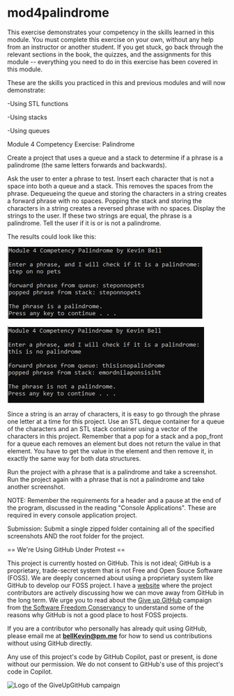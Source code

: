# mod4palindrome

This exercise demonstrates your competency in the skills learned in this module. You must complete this exercise on your own, without any help from an instructor or another student. If you get stuck, go back through the relevant sections in the book, the quizzes, and the assignments for this module -- everything you need to do in this exercise has been covered in this module.

These are the skills you practiced in this and previous modules and will now demonstrate:

-Using STL functions

-Using stacks

-Using queues
 

Module 4 Competency Exercise: Palindrome

Create a project that uses a queue and a stack to determine if a phrase is a palindrome (the same letters forwards and backwards).

Ask the user to enter a phrase to test. Insert each character that is not a space into both a queue and a stack. This removes the spaces from the phrase. Dequeueing the queue and storing the characters in a string creates a forward phrase with no spaces. Popping the stack and storing the characters in a string creates a reversed phrase with no spaces. Display the strings to the user. If these two strings are equal, the phrase is a palindrome. Tell the user if it is or is not a palindrome.

The results could look like this:

![2320 M3 Competency palindrome](https://github.com/bell-kevin/mod4palindrome/blob/main/palindrome.PNG)    

![2320 M3 Competency not palindrome](https://github.com/bell-kevin/mod4palindrome/blob/main/palindromeNOT.PNG)

Since a string is an array of characters, it is easy to go through the phrase one letter at a time for this project. Use an STL deque container for a queue of the characters and an STL stack container using a vector of the characters in this project. Remember that a pop for a stack and a pop_front for a queue each removes an element but does not return the value in that element. You have to get the value in the element and then remove it, in exactly the same way for both data structures.

Run the project with a phrase that is a palindrome and take a screenshot. Run the project again with a phrase that is not a palindrome and take another screenshot.

 

NOTE: Remember the requirements for a header and a pause at the end of the program, discussed in the reading "Console Applications". These are required in every console application project.

Submission: Submit a single zipped folder containing all of the specified screenshots AND the root folder for the project.

== We're Using GitHub Under Protest ==

This project is currently hosted on GitHub.  This is not ideal; GitHub is a
proprietary, trade-secret system that is not Free and Open Souce Software
(FOSS).  We are deeply concerned about using a proprietary system like GitHub
to develop our FOSS project. I have a [website](https://bellKevin.me) where the
project contributors are actively discussing how we can move away from GitHub
in the long term.  We urge you to read about the [Give up GitHub](https://GiveUpGitHub.org) campaign 
from [the Software Freedom Conservancy](https://sfconservancy.org) to understand some of the reasons why GitHub is not 
a good place to host FOSS projects.

If you are a contributor who personally has already quit using GitHub, please
email me at **bellKevin@pm.me** for how to send us contributions without
using GitHub directly.

Any use of this project's code by GitHub Copilot, past or present, is done
without our permission.  We do not consent to GitHub's use of this project's
code in Copilot.

![Logo of the GiveUpGitHub campaign](https://sfconservancy.org/img/GiveUpGitHub.png)
